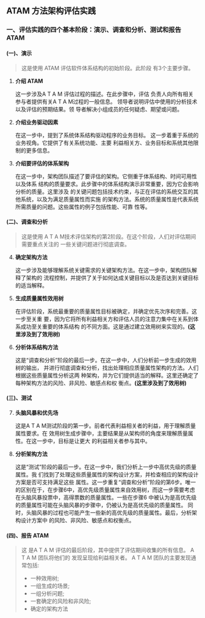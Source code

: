 ## ATAM 方法架构评估实践

### 一、评估实践的四个基本阶段：演示、调查和分析、测试和报告 ATAM

#### (一)、演示

> 这是使用 ATAM 评估软件体系结构的初始阶段。此阶段 有3个主要步骤。

1. **介绍 ATAM**

   这一步涉及A T A M 评估过程的描述。在此步骤中，评估 负责人向所有相关参与者提供有关A T A M过程的一般信息。 领导者说明评估中使用的分析技术以及评估的预期结果。领 导者解决小组成员的任何疑虑、期望或问题。

2. **介绍业务驱动因素**

   在这一步中，提到了系统体系结构驱动程序的业务目标。 这一步着重于系统的业务视角。它提供了有关系统功能、主要 利益相关方、业务目标和系统其他限制的更多信息。

3. **介绍要评估的体系架构**

   在这一步中，架构团队描述了要评估的架构。它侧重于体系结构、时间可用性以及体系 结构的质量要求。此步骤中的体系结构演示非常重要，因为它会影响分析的质量。这里涉及 的关键问题包括技术约束，与正在评估的系统交互的其他系统，以及为满足质量属性而实施 的架构方法。系统的质量属性是代表系统所需质量的问题。这些属性的例子包括性能、可靠 性等。

#### (二)、调查和分析

> 这是使用 A T A M技术评估架构的第2阶段。在这个阶段，人们对评估期间需要重点关注的 一些关键问题进行彻底调查。

4. **确定架构方法**

   这一步涉及能够理解系统关键需求的关键架构方法。在这一步中，架构团队解释了架构的 流程控制，并提供了关于如何达成关键目标以及是否达到关键目标的适当解释。

5. **生成质量属性效用树**

   在评估阶段，系统最重要的质量属性目标被确定，并确定优先次序和完善。这一步至关重 要，因为它将所有利益相关方和评估人员的注意力集中在关系到体系成功至关重要的体系结构 的不同方面。这是通过建立效用树来实现的。**(这里涉及到了效用树)**

6. **分析体系结构方法**

   这是“调查和分析”阶段的最后一步。在这一步中，人们分析前一步生成的效用树的输出， 并进行彻底调查和分析，找出处理相应质量属性架构的方法。人们根据这些质量属性分析这两 种架构，并为它们提供适当的解释。这里还确定了每种架构方法的风险、非风险、敏感点和权 衡点。**(这里涉及到了效用树)**

#### (三)、测试

7. **头脑风暴和优先场**

   这是A T A M测试阶段的第一步。前者代表利益相关者的利益，用于理解质量属性要求。在 效用树生成步骤中，主要结果是从架构师的角度来理解质量属性。在这一步中，目标是让更大 的利益相关者参与其中。

8. **分析架构方法**

   这是“测试”阶段的最后一步。在这一步中，我们分析上一步中高优先级的质量属性。我 们找到了处理这些质量属性的架构设计方案，并检查相应的架构设计方案是否可支持满足这些 属性。这一步重复“调查和分析”阶段的第6步。唯一的区别在于，在步骤6中，高优先级质量属性来自效用树，而这一步需要考虑在头脑风暴投票中，高得票数的质量属性。一些在步骤6 中被认为是高优先级的质量属性可能在头脑风暴的步骤中，仍被认为是高优先级的质量属性。 同时，头脑风暴的过程也可能产生一些新的高优先级的质量属性。最后，分析架构设计方案中 的风险、非风险、敏感点和权衡点。

#### (四)、报告 ATAM

> 这 是A T A M 评估的最后阶段，其中提供了评估期间收集的所有信息。 A T A M 团队将他们的 发现呈现给利益相关者。
> A T A M 团队的主要发现通常包括:
>
> - 一种效用树;
> - 一组生成的场景;
> - 一组分析问题;
> - 一套确定的风险和非风险;
> - 确定的架构方法